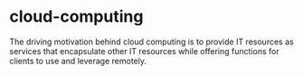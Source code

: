 # cloud-computing
The driving motivation behind cloud computing is to provide IT resources as services that encapsulate other IT resources while offering functions for clients to use and leverage remotely.
